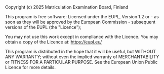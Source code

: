Copyright (c) 2025 Matriculation Examination Board, Finland

This program is free software: Licensed under the EUPL, Version 1.2 or - as
soon as they will be approved by the European Commission - subsequent versions
of the EUPL (the "Licence");

You may not use this work except in compliance with the Licence.
You may obtain a copy of the Licence at: https://eupl.eu/

This program is distributed in the hope that it will be useful,
but WITHOUT ANY WARRANTY; without even the implied warranty of
MERCHANTABILITY or FITNESS FOR A PARTICULAR PURPOSE. See the
European Union Public Licence for more details.
